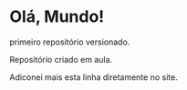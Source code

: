 # Olá, Mundo!
 primeiro repositório versionado. 

Repositório criado em aula.

Adiconei mais esta linha diretamente no site.
